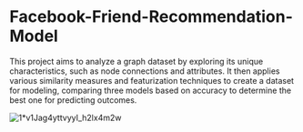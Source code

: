 # Facebook-Friend-Recommendation-Model
This project aims to analyze a graph dataset by exploring its unique characteristics, such as node connections and attributes. It then applies various similarity measures and featurization techniques to create a dataset for modeling, comparing three models based on accuracy to determine the best one for predicting outcomes.



![1*v1Jag4yttvyyI_h2lx4m2w](https://github.com/rucham42/Facebook-Friend-Recommendation/assets/98709398/bd5b16b6-4055-481c-b871-79118cfb2fa3)



